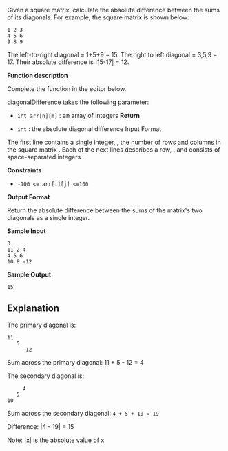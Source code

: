 Given a square matrix, calculate the absolute difference between the sums of its diagonals.
For example, the square matrix  is shown below:
```
1 2 3
4 5 6
9 8 9
```
The left-to-right diagonal = 1+5+9 = 15. The right to left diagonal = 3,5,9 = 17. Their absolute difference is |15-17| = 12.

**Function description**

Complete the  function in the editor below.

diagonalDifference takes the following parameter:

- `int arr[n][m]` : an array of integers
**Return**

- `int` : the absolute diagonal difference
Input Format

The first line contains a single integer, , the number of rows and columns in the square matrix .
Each of the next  lines describes a row, , and consists of  space-separated integers .

**Constraints**
- `-100 <= arr[i][j] <=100`

**Output Format**

Return the absolute difference between the sums of the matrix's two diagonals as a single integer.

**Sample Input**
```
3
11 2 4
4 5 6
10 8 -12
```
**Sample Output**
```
15
```
## Explanation

The primary diagonal is:
```
11
   5
     -12
```
Sum across the primary diagonal: 11 + 5 - 12 = 4

The secondary diagonal is:
```
     4
   5
10
```
Sum across the secondary diagonal: `4 + 5 + 10 = 19`

Difference: |4 - 19| = 15

Note: |x| is the absolute value of x